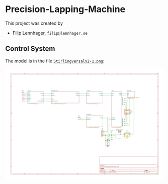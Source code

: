 # Precision-Lapping-Machine

This project was created by

+ Filip Lennhager, `filip@lennhager.se`

## Control System

The model is in the file [`StirlingversalV2-1.png`](StirlingversalV2-1.png):

![plot](Control_System\PCB\Electrical_Schematic\StirlingversalV2-1.png)
